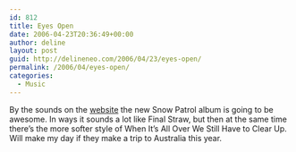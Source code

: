 ```yaml
---
id: 812
title: Eyes Open
date: 2006-04-23T20:36:49+00:00
author: deline
layout: post
guid: http://delineneo.com/2006/04/23/eyes-open/
permalink: /2006/04/eyes-open/
categories:
  - Music
---
```

By the sounds on the [website](http://www.snowpatrol.com/) the new Snow Patrol album is going to be awesome. In ways it sounds a lot like Final Straw, but then at the same time there&#8217;s the more softer style of When It&#8217;s All Over We Still Have to Clear Up. Will make my day if they make a trip to Australia this year.
